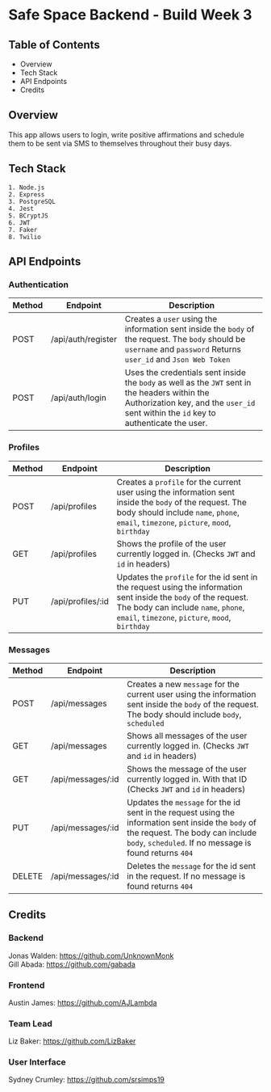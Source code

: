 # Safe Space Backend - Build Week 3

## Table of Contents

- Overview
- Tech Stack
- API Endpoints
- Credits

## Overview

This app allows users to login, write positive affirmations and schedule them to be sent via SMS to themselves throughout their busy days.

## Tech Stack

```
1. Node.js
2. Express
3. PostgreSQL
4. Jest
5. BCryptJS
6. JWT
7. Faker
8. Twilio
```

## API Endpoints

### Authentication

| Method | Endpoint           | Description                                                                                                                                                                             |
| ------ | ------------------ | --------------------------------------------------------------------------------------------------------------------------------------------------------------------------------------- |
| POST   | /api/auth/register | Creates a `user` using the information sent inside the `body` of the request. The `body` should be `username` and `password` Returns `user_id` and `Json Web Token`                                                                    |
| POST   | /api/auth/login    | Uses the credentials sent inside the `body` as well as the `JWT` sent in the headers within the Authorization key, and the `user_id` sent within the `id` key to authenticate the user. |

### Profiles

| Method | Endpoint          | Description                                                                                                                                                                                                |
| ------ | ----------------- | ---------------------------------------------------------------------------------------------------------------------------------------------------------------------------------------------------------- |
| POST   | /api/profiles     | Creates a `profile` for the current user using the information sent inside the `body` of the request. The body should include `name`, `phone`, `email`, `timezone`, `picture`, `mood`, `birthday`          |
| GET    | /api/profiles     | Shows the profile of the user currently logged in. (Checks `JWT` and `id` in headers)                                                                                                                      |
| PUT    | /api/profiles/:id | Updates the `profile` for the id sent in the request using the information sent inside the `body` of the request. The body can include `name`, `phone`, `email`, `timezone`, `picture`, `mood`, `birthday` |

### Messages

| Method | Endpoint          | Description                                                                                                                                                                                      |
| ------ | ----------------- | ------------------------------------------------------------------------------------------------------------------------------------------------------------------------------------------------ |
| POST   | /api/messages     | Creates a new `message` for the current user using the information sent inside the `body` of the request. The body should include `body`, `scheduled`                                            |
| GET    | /api/messages     | Shows all messages of the user currently logged in. (Checks `JWT` and `id` in headers)                                                                                                           |
| GET    | /api/messages/:id | Shows the message of the user currently logged in. With that ID (Checks `JWT` and `id` in headers)                                                                                               |
| PUT    | /api/messages/:id | Updates the `message` for the id sent in the request using the information sent inside the `body` of the request. The body can include `body`, `scheduled`. If no message is found returns `404` |
| DELETE | /api/messages/:id | Deletes the `message` for the id sent in the request. If no message is found returns `404`                                                                                                       |

## Credits

### Backend

Jonas Walden: https://github.com/UnknownMonk  
Gill Abada: https://github.com/gabada

### Frontend

Austin James: https://github.com/AJLambda

### Team Lead

Liz Baker: https://github.com/LizBaker

### User Interface

Sydney Crumley: https://github.com/srsimps19
